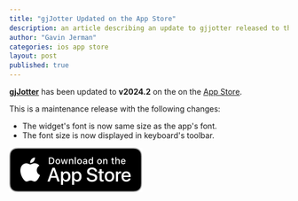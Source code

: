 ```yaml
---
title: "gjJotter Updated on the App Store"
description: an article describing an update to gjjotter released to the app store
author: "Gavin Jerman"
categories: ios app store
layout: post
published: true
---
```


[**gjJotter**](/gjJotter) has been updated to **v2024.2** on the on the [App Store](https://apps.apple.com/gb/app/gjjotter/id6698850903?platform=iphone).  


This is a maintenance release with the following changes:
- The widget's font is now same size as the app's font.
- The font size is now displayed in keyboard's toolbar.


[![download](/images/Download_on_the_App_Store_Badge_US-UK_RGB_blk_092917.svg)](https://apps.apple.com/gb/app/gjjotter/id6698850903?platform=iphone)
